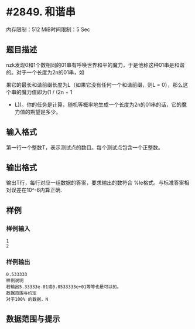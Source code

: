 # #2849. 和谐串

内存限制：512 MiB时间限制：5 Sec

## 题目描述

nzk发现0和1个数相同的01串有呼唤世界和平的魔力，于是他称这种01串是和谐的。对于一个长度为2n的01串，如

果它的最长和谐前缀长度为L（如果它没有任何一个和谐前缀，则L = 0），那么这个串的魔力值即为(1 / (2n + 1

 - L))。你的任务是计算，随机等概率地生成一个长度为2n的01串的话，它的魔力值的期望是多少。

## 输入格式

第一行一个整数T，表示测试点的数目。每个测试点包含一个正整数。

## 输出格式

输出T行，每行对应一组数据的答案，要求输出的数符合 %le格式。与标准答案相对误差在10^-6内算正确.

## 样例

### 样例输入

    
    1
    2
    

### 样例输出

    
    0.533333
    样例说明
    若输出5.33333e-01或0.0533333e+01等等也是可以的。
    数据范围与约定
    对于100% 的数据，N 
    

## 数据范围与提示
